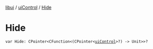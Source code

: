 [libui](../index.md) / [uiControl](index.md) / [Hide](./-hide.md)

# Hide

`var Hide: CPointer<CFunction<(CPointer<`[`uiControl`](index.md)`>?) -> Unit>>?`